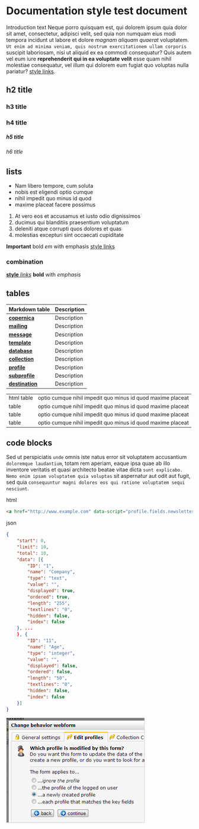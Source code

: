 # Documentation style test document

Introduction text Neque porro quisquam est, qui dolorem ipsum quia dolor sit amet, consectetur, adipisci velit, sed quia non numquam eius modi tempora incidunt ut labore et dolore *magnam aliquam quaerat* voluptatem. `Ut enim ad minima veniam, quis nostrum exercitationem ullam corporis` suscipit laboriosam, nisi ut aliquid ex ea commodi consequatur? Quis autem vel eum iure **reprehenderit qui in ea voluptate velit** esse quam nihil molestiae consequatur, vel illum qui dolorem eum fugiat quo voluptas nulla pariatur? [style links](style "style").

## h2 title
### h3 title
### h4 title
##### h5 title
###### h6 title

## lists

- Nam libero tempore, cum soluta 
- nobis est eligendi optio cumque 
- nihil impedit quo minus id quod 
- maxime placeat facere possimus

1. At vero eos et accusamus et iusto odio dignissimos 
2. ducimus qui blanditiis praesentium voluptatum 
3. deleniti atque corrupti quos dolores et quas 
4. molestias excepturi sint occaecati cupiditate

**Important** bold
*em* with emphasis
[style links](style "style")

### combination

[**style** *links*](style "style")
**bold** with *emphasis*

## tables

| Markdown table                                        | Description
|-------------------------------------------------------|--------------------------------------|
| [**copernica**](./style)                              | Description                          |
| [**mailing**](./style)                                | Description                          |
| [**message**](./style)                                | Description                          |
| [**template**](./style)                               | Description                          |
| [**database**](./style)                               | Description                          |
| [**collection**](./style)                             | Description                          |
| [**profile**](./style)                                | Description                          |
| [**subprofile**](./style)                             | Description                          |
| [**destination**](./style)                            | Description                          |


<table>
    <tr>
        <td>html table</td>
        <td>optio cumque nihil impedit quo minus id quod maxime placeat</td>
    </tr>
    <tr>
        <td>table</td>
        <td>optio cumque nihil impedit quo minus id quod maxime placeat</td>
    </tr>
    <tr>
        <td>table</td>
        <td>optio cumque nihil impedit quo minus id quod maxime placeat</td>
    </tr>
    <tr>
        <td>table</td>
        <td>optio cumque nihil impedit quo minus id quod maxime placeat</td>
    </tr>
</table>


## code blocks

Sed ut perspiciatis `unde` omnis iste natus error sit voluptatem accusantium `doloremque laudantium`, totam rem aperiam, eaque ipsa quae ab illo inventore veritatis et quasi architecto beatae vitae dicta `sunt explicabo. Nemo enim ipsam voluptatem quia voluptas` sit aspernatur aut odit aut fugit, sed quia `consequuntur magni dolores eos qui ratione voluptatem sequi nesciunt`.

html
```html
<a href="http://www.example.com" data-script="profile.fields.newsletter = 'no';">Click here to unsubscribe</a>
```

json
```json
{
    "start": 0,
    "limit": 10,
    "total": 10,
    "data": [{
        "ID": "1",
        "name": "Company",
        "type": "text",
        "value": "",
        "displayed": true,
        "ordered": true,
        "length": "255",
        "textlines": "0",
        "hidden": false,
        "index": false
    }, ...
    }, {
        "ID": "11",
        "name": "Age",
        "type": "integer",
        "value": "",
        "displayed": false,
        "ordered": false,
        "length": "50",
        "textlines": "0",
        "hidden": false,
        "index": false
    }]
}
```

![](../images/webform-set-behaviour-key-fields.png)

